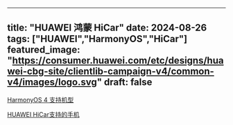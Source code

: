 
---
title: "HUAWEI 鸿蒙 HiCar"
date: 2024-08-26
tags: ["HUAWEI","HarmonyOS","HiCar"]
featured_image: "https://consumer.huawei.com/etc/designs/huawei-cbg-site/clientlib-campaign-v4/common-v4/images/logo.svg"
draft: false
---

[HarmonyOS 4 支持机型](https://consumer.huawei.com/cn/support/harmonyos/models/)

[HUAWEI HiCar支持的手机](https://developer.huawei.com/consumer/cn/doc/HiCar-Guides/available-phones-0000001227954439)
